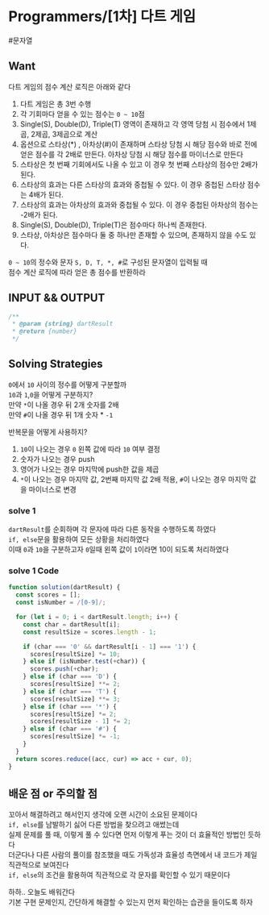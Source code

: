 # Programmers/[1차] 다트 게임

#문자열

## Want

다트 게임의 점수 계산 로직은 아래와 같다

1. 다트 게임은 총 3번 수행
2. 각 기회마다 얻을 수 있는 점수는 `0 ~ 10`점
3. Single(S), Double(D), Triple(T) 영역이 존재하고 각 영역 당첨 시 점수에서 1제곱, 2제곱, 3제곱으로 계산
4. 옵션으로 스타상(\*) , 아차상(#)이 존재하며 스타상 당첨 시 해당 점수와 바로 전에 얻은 점수를 각 2배로 만든다. 아차상 당첨 시 해당 점수를 마이너스로 만든다
5. 스타상은 첫 번째 기회에서도 나올 수 있고 이 경우 첫 번째 스타상의 점수만 2배가 된다.
6. 스타상의 효과는 다른 스타상의 효과와 중첩될 수 있다. 이 경우 중첩된 스타상 점수는 4배가 된다.
7. 스타상의 효과는 아차상의 효과와 중첩될 수 있다. 이 경우 중첩된 아차상의 점수는 -2배가 된다.
8. Single(S), Double(D), Triple(T)은 점수마다 하나씩 존재한다.
9. 스타상, 아차상은 점수마다 둘 중 하나만 존재할 수 있으며, 존재하지 않을 수도 있다.

`0 ~ 10`의 정수와 문자 `S, D, T, *, #`로 구성된 문자열이 입력될 때  
점수 계산 로직에 따라 얻은 총 점수를 반환하라

## INPUT && OUTPUT

```js
/**
 * @param {string} dartResult
 * @return {number}
 */
```

## Solving Strategies

`0`에서 `10` 사이의 정수를 어떻게 구분할까  
`10`과 `1`,`0`을 어떻게 구분하지?  
만약 `*`이 나올 경우 뒤 2개 숫자를 2배  
만약 `#`이 나올 경우 뒤 1개 숫자 \* `-1`

반복문을 어떻게 사용하지?

1. `10`이 나오는 경우 `0` 왼쪽 값에 따라 `10` 여부 결정
2. 숫자가 나오는 경우 push
3. 영어가 나오는 경우 마지막에 push한 값을 제곱
4. `*`이 나오는 경우 마지막 값, 2번째 마지막 값 2배 적용, `#`이 나오는 경우 마지막 값을 마이너스로 변경

### solve 1

`dartResult`를 순회하며 각 문자에 따라 다른 동작을 수행하도록 하였다  
`if, else`문을 활용하여 모든 상황을 처리하였다  
이때 `0`과 `10`을 구분하고자 `0`일때 왼쪽 값이 `1`이라면 10이 되도록 처리하였다

### solve 1 Code

```js
function solution(dartResult) {
  const scores = [];
  const isNumber = /[0-9]/;

  for (let i = 0; i < dartResult.length; i++) {
    const char = dartResult[i];
    const resultSize = scores.length - 1;

    if (char === '0' && dartResult[i - 1] === '1') {
      scores[resultSize] *= 10;
    } else if (isNumber.test(+char)) {
      scores.push(+char);
    } else if (char === 'D') {
      scores[resultSize] **= 2;
    } else if (char === 'T') {
      scores[resultSize] **= 3;
    } else if (char === '*') {
      scores[resultSize] *= 2;
      scores[resultSize - 1] *= 2;
    } else if (char === '#') {
      scores[resultSize] *= -1;
    }
  }
  return scores.reduce((acc, cur) => acc + cur, 0);
}
```

## 배운 점 or 주의할 점

꼬아서 해결하려고 해서인지 생각에 오랜 시간이 소요된 문제이다  
`if, else`를 남발하기 싫어 다른 방법을 찾으려고 애썼는데  
실제 문제를 풀 때, 이렇게 풀 수 있다면 먼저 이렇게 푸는 것이 더 효율적인 방법인 듯하다  
더군다나 다른 사람의 풀이를 참조했을 때도 가독성과 효율성 측면에서 내 코드가 제일 직관적으로 보여진다  
`if, else`의 조건을 활용하여 직관적으로 각 문자를 확인할 수 있기 때문이다

하하.. 오늘도 배워간다  
기본 구현 문제인지, 간단하게 해결할 수 있는지 먼저 확인하는 습관을 들이도록 하자
